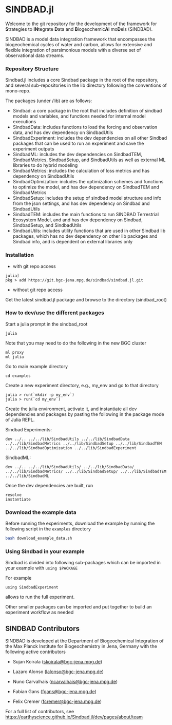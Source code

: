 # SINDBAD.jl

Welcome to the git repository for the development of the framework for **S**trategies to **IN**tegrate **D**ata and **B**iogeochemic**A**l mo**D**els (SINDBAD). 

SINDBAD is a model data integration framework that encompasses the biogeochemical cycles of water and carbon, allows for extensive and flexible integration of parsimonious models with a diverse set of observational data streams.

### Repository Structure

Sindbad.jl includes a core Sindbad package in the root of the repository, and several sub-repositories in the lib directory following the conventions of mono-repo.

The packages (under /lib) are as follows:

- Sindbad: a core package in the root that includes definition of sindbad models and variables, and functions needed for internal model executions
- SindbadData: includes functions to load the forcing and observation data, and has dev dependency on SindbadUtils
- SindbadExperiment: includes the dev dependencies on all other Sindbad packages that can be used to run an experiment and save the experiment outputs
- SindbadML: includes the dev dependencies on SindbadTEM, SindbadMetrics, SindbadSetup, and SindbadUtils as well as external ML libraries to do hybrid modeling
- SindbadMetrics: includes the calculation of loss metrics and has dependency on SindbadUtils
- SindbadOptimization: includes the optimization schemes and functions to optimize the model, and has dev dependency on SindbadTEM and SindbadMetrics
- SindbadSetup: includes the setup of sindbad model structure and info from the json settings, and has dev dependency on Sindbad and SindbadUtils
- SindbadTEM: includes the main functions to run SINDBAD Terrestrial Ecosystem Model, and and has dev dependency on Sindbad, SindbadSetup, and SindbadUtils
- SindbadUtils: includes utility functions that are used in other Sindbad lib packages, which has no dev dependency on other lib packages and Sindbad info, and is dependent on external libraries only

### Installation

- with git repo access
```
julia]
pkg > add https://git.bgc-jena.mpg.de/sindbad/sindbad.jl.git
```

- without git repo access

Get the latest sindbad.jl package and browse to the directory (sindbad_root)

### How to dev/use the different packages

Start a julia prompt in the sindbad_root
```
julia
```
Note that you may need to do the following in the new BGC cluster

```
ml proxy
ml julia
```

Go to main example directory
```
cd examples
```

Create a new experiment directory, e.g., my_env and go to that directory

```
julia > run(`mkdir -p my_env`)
julia > run(`cd my_env`)
```

Create the julia environment, activate it, and instantiate all dev dependencies and packages by pasting the following in the package mode of Julia REPL.

Sindbad Experiments:
```
dev ../.. ../../lib/SindbadUtils ../../lib/SindbadData ../../lib/SindbadMetrics ../../lib/SindbadSetup ../../lib/SindbadTEM ../../lib/SindbadOptimization ../../lib/SindbadExperiment
```

SindbadML:
```
dev ../.. ../../lib/SindbadUtils/ ../../lib/SindbadData/ ../../lib/SindbadMetrics/ ../../lib/SindbadSetup/ ../../lib/SindbadTEM ../../lib/SindbadML
```

Once the dev dependencies are built, run
```
resolve
instantiate
```


### Download the example data

Before running the experiments, download the example by running the following script in the ````examples```` directory

````bash
bash download_example_data.sh
````


### Using Sindbad in your example

Sindbad is divided into following sub-packages which can be imported in your example with
```using $PACKAGE```

For example 

```using SindbadExperiment```

allows to run the full experiment.

Other smaller packages can be imported and put together to build an experiment workflow as needed

## SINDBAD Contributors 

SINDBAD is developed at the Department of Biogeochemical Integration of the Max Planck Institute for Biogeochemistry in Jena, Germany with the following active contributors

- Sujan Koirala (<skoirala@bgc-jena.mpg.de>)

- Lazaro Alonso (<lalonso@bgc-jena.mpg.de>)

- Nuno Carvalhais (<ncarvalhais@bgc-jena.mpg.de>)

- Fabian Gans (<fgans@bgc-jena.mpg.de>)

- Felix Cremer (<fcremer@bgc-jena.mpg.de>)

For a full list of contributors, see https://earthyscience.github.io/Sindbad.jl/dev/pages/about/team